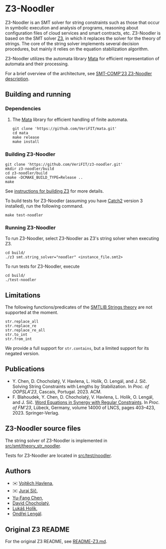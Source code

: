 # Z3-Noodler

Z3-Noodler is an SMT solver for string constraints such as those that occur in symbolic execution and analysis of programs, 
reasoning about configuration files of cloud services and smart contracts, etc.
Z3-Noodler is based on the SMT solver [Z3](https://github.com/Z3Prover/z3), in which it replaces the solver for the theory of strings. 
The core of the string solver implements several decision procedures, but mainly it relies on the equation stabilization algorithm.

Z3-Noodler utilizes the automata library [Mata](https://github.com/VeriFIT/mata/) for efficient representation of automata and their processing.

For a brief overview of the architecture, see [SMT-COMP'23 Z3-Noodler description](doc/noodler/z3-noodler_systems-description.pdf).

[//]: # (TODO: Write the following paragraphs. ## Differences from Z3)

## Building and running

### Dependencies

1) The [Mata](https://github.com/VeriFIT/mata/) library for efficient handling of finite automata.
    ```shell
    git clone 'https://github.com/VeriFIT/mata.git'
    cd mata
    make release
    make install
    ```

### Building Z3-Noodler

```shell
git clone 'https://github.com/VeriFIT/z3-noodler.git'
mkdir z3-noodler/build
cd z3-noodler/build
cmake -DCMAKE_BUILD_TYPE=Release ..
make
```
See [instructions for building Z3][cmake] for more details.

[visual_studio]: README-Z3.md#building-z3-on-windows-using-visual-studio-command-prompt
[make]: README-Z3.md#building-z3-using-make-and-gccclang
[cmake]: README-Z3.md#building-z3-using-cmake

To build tests for Z3-Noodler (assuming you have [Catch2](https://github.com/catchorg/Catch2) version 3 installed), run the following 
command.
```shell
make test-noodler
```

### Running Z3-Noodler
To run Z3-Noodler, select Z3-Noodler as Z3's string solver when executing Z3.
```shell
cd build/
./z3 smt.string_solver="noodler" <instance_file.smt2> 
```

To run tests for Z3-Noodler, execute
```shell
cd build/
./test-noodler
```

## Limitations
The following functions/predicates of the [SMTLIB Strings theory](https://smtlib.cs.uiowa.edu/theories-UnicodeStrings.shtml) are not supported at the moment.
```
str.replace_all
str.replace_re
str.replace_re_all
str.to_int
str.from_int
```

We provide a full support for `str.contains`, but a limited support for its negated version.

## Publications
- Y. Chen, D. Chocholatý, V. Havlena, L. Holík, O. Lengál, and J. Síč. Solving String Constraints with Lengths by Stabilization. In *Proc. of OOPSLA'23*, Cascais, Portugal. 2023. ACM.
- F. Blahoudek, Y. Chen, D. Chocholatý, V. Havlena, L. Holík, O. Lengál, and J. Síč. [Word Equations in Synergy with Regular Constraints](https://link.springer.com/chapter/10.1007/978-3-031-27481-7_23).  In *Proc. of FM’23*, Lübeck, Germany, volume 14000 of LNCS, pages 403–423, 2023. Springer-Verlag.


## Z3-Noodler source files

The string solver of Z3-Noodler is implemented in [src/smt/theory_str_noodler](src/smt/theory_str_noodler).

Tests for Z3-Noodler are located in [src/test/noodler](src/test/noodler).

## Authors
- :envelope: [Vojtěch Havlena](mailto:ihavlena@fit.vut.cz?subject=[GitHub]%20Z3-Noodler),
- :envelope: [Juraj Síč](mailto:sicjuraj@fit.vut.cz?subject=[GitHub]%20Z3-Noodler),
- [Yu-Fang Chen](mailto:yfc@iis.sinica.edu.tw?subject=[GitHub]%20Z3-Noodler),
- [David Chocholatý](mailto:xchoch08@stud.fit.vutbr.cz?subject=[GitHub]%20Z3-Noodler),
- [Lukáš Holík](mailto:holik@fit.vut.cz?subject=[GitHub]%20Z3-Noodler),
- [Ondřej Lengál](mailto:lengal@fit.vut.cz?subject=[GitHub]%20Z3-Noodler).


## Original Z3 README

For the original Z3 README, see [README-Z3.md](README-Z3.md).
